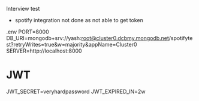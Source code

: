 Interview test 
- spotify integration  not done as not able to get token

.env
PORT=8000
DB_URI=mongodb+srv://yash:root@cluster0.dcbmy.mongodb.net/spotifytest?retryWrites=true&w=majority&appName=Cluster0
SERVER=http://localhost:8000

# JWT
JWT_SECRET=veryhardpassword
JWT_EXPIRED_IN=2w
